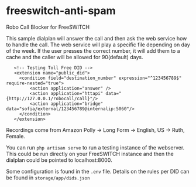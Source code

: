 # freeswitch-anti-spam
Robo Call Blocker for FreeSWITCH

This sample dialplan will answer the call and then ask the web service how to handle the call.  The web service will play a specific file depending on day of the week.  If the user presses the correct number, it will add them to a cache and the caller will be allowed for 90(default) days.  

```
   <!-- Testing Toll Free DID -->
   <extension name="public_did">
     <condition field="destination_number" expression="^123456789$" require-nested="true">
         <action application="answer" />
         <action application="httapi" data="{http://127.0.0.1/robocall/call}"/>
         <action application="bridge" data="sofia/external/123456789@internalip:5060"/>
     </condition>
   </extension>
```

Recordings come from Amazon Polly -> Long Form -> English, US -> Ruth, Female.

You can run ``php artisan serve`` to run a testing instance of the webserver.  This could be run directly on your FreeSWITCH instance and then the dialplan could be pointed to localhost:8000.

Some configuration is found in the ``.env`` file.  Details on the rules per DID can be found in ``storage/app/dids.json``
